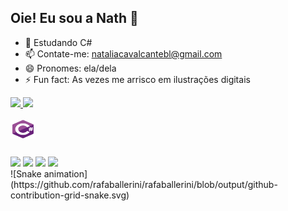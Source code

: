 ## Oie! Eu sou a Nath 👋

- 🌱 Estudando C#
- 📫 Contate-me: nataliacavalcantebl@gmail.com
- 😄 Pronomes: ela/dela
- ⚡ Fun fact: As vezes me arrisco em ilustrações digitais

<div align="match-parent">
  <a href="https://github.com/nataliacabarb">
  <img height="130em" src="https://github-readme-stats.vercel.app/api?username=nataliacabarb&show_icons=true&theme=dark&include_all_commits=true&count_private=true"/>
  <img height="130em" src="https://github-readme-stats.vercel.app/api/top-langs/?username=nataliacabarb&layout=compact&langs_count=7&theme=dark"/>
</div>

<div style="display: inline_block"><br>
  <img align="center" alt="Rafa-Csharp" height="30" width="40" src="https://raw.githubusercontent.com/devicons/devicon/master/icons/csharp/csharp-original.svg">
</div>

##
<div> 
  <a href="https://instagram.com/nataliacabarb_" target="_blank"><img src="https://img.shields.io/badge/-Instagram-%23E4405F?style=for-the-badge&logo=instagram&logoColor=white" target="_blank"></a>
  <a href="https://instagram.com/ilustranobara" target="_blank"><img src="https://img.shields.io/badge/-Instagram-%23E4405F?style=for-the-badge&logo=instagram&logoColor=white" target="_blank"></a>
  <a href = "mailto:nataliacavalcantebl@gmail.com"><img src="https://img.shields.io/badge/-Gmail-%23333?style=for-the-badge&logo=gmail&logoColor=white" target="_blank"></a>
  <a href="https://www.linkedin.com/in/natália-cavalcante-ab712b258/" target="_blank"><img src="https://img.shields.io/badge/-LinkedIn-%230077B5?style=for-the-badge&logo=linkedin&logoColor=white" target="_blank"></a> 
</div>
 ![Snake animation](https://github.com/rafaballerini/rafaballerini/blob/output/github-contribution-grid-snake.svg)
